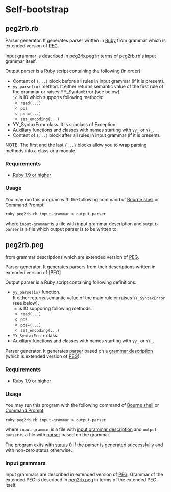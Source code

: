 Self-bootstrap
==============

<a id="peg2rb.rb"/> peg2rb.rb
-----------------------------

Parser generator. It generates parser written in [Ruby](http://ruby-lang.org) from grammar which is extended version of [PEG](http://en.wikipedia.org/wiki/Parsing_expression_grammar).

Input grammar is described in [peg2rb.peg](#peg2rb.peg) in terms of [peg2rb.rb](#peg2rb.rb)'s input grammar itself.

Output parser is a [Ruby](http://ruby-lang.org) script containing the following (in order):
* Content of `{...}` block before all rules in input grammar (if it is present).
* `yy_parse(io)` method. It either returns semantic value of the first rule of the grammar or raises YY_SyntaxError (see below).<br/>
  `io` is IO which supports following methods:
  * `read(...)`
  * `pos`
  * `pos=(...)`
  * `set_encoding(...)`
* YY_SyntaxError class. It is subclass of Exception.
* Auxiliary functions and classes with names starting with `yy_` or `YY_`.
* Content of `{...}` block after all rules in input grammar (if it is present).

NOTE. The first and the last `{...}` blocks allow you to wrap parsing methods into a class or a module.

### Requirements ###

* [Ruby 1.9 or higher](http://ruby-lang.org)

### Usage ###

You may run this program with the following command of [Bourne shell](http://en.wikipedia.org/wiki/Bourne_shell) or [Command Prompt](http://en.wikipedia.org/wiki/CMD.EXE_%28Windows%29):

    ruby peg2rb.rb input-grammar > output-parser

where `input-grammar` is a file with input grammar description and `output-parser` is a file which output parser is to be written to.



<a id="peg2rb.peg"/> peg2rb.peg
-------------------------------









































from grammar descriptions which are extended version of [PEG](http://en.wikipedia.org/wiki/Parsing_expression_grammar).







































Parser generator. It generates parsers from their descriptions written in extended version of [PEG]



Output parser is a Ruby script containing following definitions:

* `yy_parse(io)` function.<br/>
  It either returns semantic value of the main rule or raises `YY_SyntaxError` (see below).<br/>
  `io` is IO supporing following methods:
  * `read(...)`
  * `pos`
  * `pos=(...)`
  * `set_encoding(...)`
* `YY_SyntaxError` class.
* Auxiliary functions and classes with names starting with `yy_` or `YY_`.













































Parser generator. It generates [parser](#output-parser) based on a [grammar description](#input-grammar) (which is extended version of [PEG](http://en.wikipedia.org/wiki/Parsing_expression_grammar)).

### Requirements ###

* [Ruby 1.9 or higher](http://ruby-lang.org)

### Usage ###

You may run this program with the following command of [Bourne shell](http://en.wikipedia.org/wiki/Bourne_shell) or [Command Prompt](http://en.wikipedia.org/wiki/CMD.EXE_%28Windows%29):

    ruby peg2rb.rb input-grammar > output-parser

where `input-grammar` is a file with [input grammar description](#input-grammar) and `output-parser` is a file with [parser](#output-parser) based on the grammar.

The program exits with [status](http://en.wikipedia.org/wiki/Exit_status) 0 if the parser is generated successfully and with non-zero status otherwise.

### <a id="input-grammar"/> Input grammars ###

Input grammars are described in extended version of [PEG](http://en.wikipedia.org/wiki/Parsing_expression_grammar). Grammar of the extended PEG is described in [peg2rb.peg](#peg2rb.peg) in terms of the extended PEG itself.